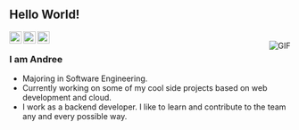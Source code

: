 ## Hello World!</h2>

<a href="https://www.linkedin.com/in/andree-dev/">
  <img align="left" alt="Ajay's Linkdein" width="22px" src="https://cdn.jsdelivr.net/npm/simple-icons@v3/icons/linkedin.svg" />
</a>
<a href="https://github.com/andreedev">
  <img align="left" alt="Andree's Github" width="22px" src="https://cdn.jsdelivr.net/npm/simple-icons@v3/icons/github.svg" />
</a>
</a>
<a href="https://andreedev.000webhostapp.com/">
  <img align="left" alt="Andree's Portfolio" width="22px" src="https://cdn.onlinewebfonts.com/svg/img_428282.png" />
</a>


<br />
<img align="right" alt="GIF" src="https://media.giphy.com/media/13HgwGsXF0aiGY/giphy.gif" />

### I am Andree
- Majoring in Software Engineering.
- Currently working on some of my cool side projects based on web development and cloud.
- I work as a backend developer. I like to learn and contribute to the team any and every possible way.
